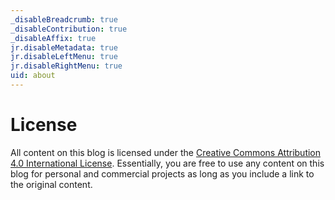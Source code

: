```yaml
---
_disableBreadcrumb: true
_disableContribution: true
_disableAffix: true
jr.disableMetadata: true
jr.disableLeftMenu: true
jr.disableRightMenu: true
uid: about
---
```


# License
All content on this blog is licensed under the [Creative Commons Attribution 4.0 International License](https://creativecommons.org/licenses/by/4.0/). Essentially, you
are free to use any content on this blog for personal and commercial projects as long as you include a link to the original content.